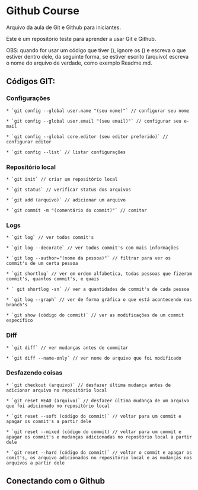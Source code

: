 # Github Course

Arquivo da aula de Git e Github para iniciantes.

Este é um repositório teste para aprender a usar Git e Github.

OBS: quando for usar um código que tiver (), ignore os () e escreva o que estiver dentro dele, da seguinte forma, se estiver escrito (arquivo) escreva o nome do arquivo de verdade, como exemplo Readme.md.

## Códigos GIT:

### Configurações
    * `git config --global user.name "(seu nome)"` // configurar seu nome

    * `git config --global user.email "(seu email)"` // configurar seu e-mail

    * `git config --global core.editor (seu editor preferido)` // configurar editor

    * `git config --list` // listar configurações

### Repositório local

    * `git init` // criar um repositório local 

    * `git status` // verificar status dos arquivos 

    * `git add (arquivo)` // adicionar um arquivo 

    * `git commit -m "(comentário do commit)"` // comitar 

### Logs

    * `git log` // ver todos commit's

    * `git log --decorate` // ver todos commit's com mais informações

    * `git log --author="(nome da pessoa)"` // filtrar para ver os commit's de um certa pessoa

    * `git shortlog` // ver em ordem alfabetica, todas pessoas que fizeram commit's, quantos commit's, e quais 

    * ` git shortlog -sn` // ver a quantidades de commit's de cada pessoa

    * `git log --graph` // ver de forma gráfica o que está acontecendo nas branch's

    * `git show (código do commit)` // ver as modificações de um commit específico

### Diff

    * `git diff` // ver mudanças antes de commitar 

    * `git diff --name-only` // ver nome do arquivo que foi modificado 

### Desfazendo coisas

    * `git checkout (arquivo)` // desfazer última mudança antes de adicionar arquivo no repositório local

    * `git reset HEAD (arquivo)` // desfazer última mudança de um arquivo que foi adicionado no repositório local

    * `git reset --soft (código do commit)` // voltar para um commit e apagar os commit's a partir dele 
    
    * `git reset --mixed (código do commit) // voltar para um commit e apagar os commit's e mudanças adicionadas no repostório local a partir dele
    
    * `git reset --hard (código do commit)` // voltar o commit e apagar os comit's, os arquivo adicionados no repositório local e as mudanças nos arquivos a partir dele

## Conectando com o Github